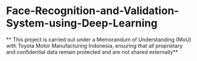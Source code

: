 # Face-Recognition-and-Validation-System-using-Deep-Learning
** This project is carried out under a Memorandum of Understanding (MoU) with Toyota Motor Manufacturing Indonesia, ensuring that all  proprietary and confidential data remain protected and are not shared externally**
